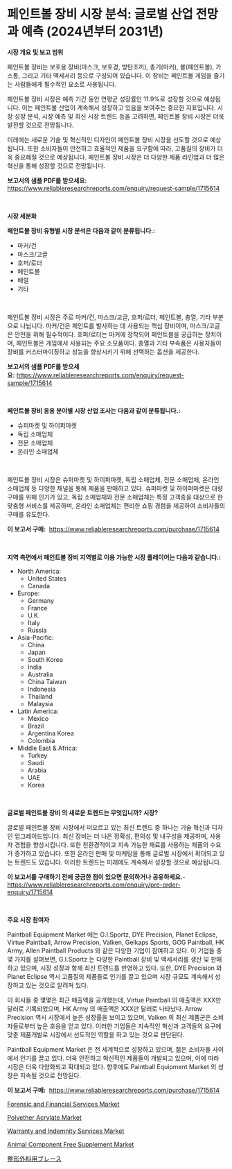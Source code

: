 <p><h1>페인트볼 장비 시장 분석: 글로벌 산업 전망과 예측 (2024년부터 2031년)</h1></p><p><strong>시장 개요 및 보고 범위</strong></p>
<p><p>페인트볼 장비는 보호용 장비(마스크, 보호경, 방탄조끼), 총기(마커), 볼(페인트볼), 가스통, 그리고 기타 액세서리 등으로 구성되어 있습니다. 이 장비는 페인트볼 게임을 즐기는 사람들에게 필수적인 요소로 사용됩니다.</p><p>페인트볼 장비 시장은 예측 기간 동안 연평균 성장률인 11.9%로 성장할 것으로 예상됩니다. 이는 페인트볼 산업이 계속해서 성장하고 있음을 보여주는 중요한 지표입니다. 시장 성장 분석, 시장 예측 및 최신 시장 트렌드 등을 고려하면, 페인트볼 장비 시장은 더욱 발전할 것으로 전망됩니다.</p><p>미래에는 새로운 기술 및 혁신적인 디자인이 페인트볼 장비 시장을 선도할 것으로 예상됩니다. 또한 소비자들이 안전하고 효율적인 제품을 요구함에 따라, 고품질의 장비가 더욱 중요해질 것으로 예상됩니다. 페인트볼 장비 시장은 더 다양한 제품 라인업과 더 많은 혁신을 통해 성장할 것으로 전망됩니다.</p></p>
<p><strong>보고서의 샘플 PDF를 받으세요:</strong> <a href="https://www.reliableresearchreports.com/enquiry/request-sample/1715614">https://www.reliableresearchreports.com/enquiry/request-sample/1715614</a></p>
<p>&nbsp;</p>
<p><strong>시장 세분화</strong></p>
<p><strong>페인트볼 장비 유형별 시장 분석은 다음과 같이 분류됩니다.:</strong></p>
<p><ul><li>마커/건</li><li>마스크/고글</li><li>호퍼/로더</li><li>페인트볼</li><li>배럴</li><li>기타</li></ul></p>
<p>&nbsp;</p>
<p><p>페인트볼 장비 시장은 주로 마커/건, 마스크/고글, 호퍼/로더, 페인트볼, 총열, 기타 부분 으로 나뉩니다. 마커/건은 페인트를 발사하는 데 사용되는 핵심 장비이며, 마스크/고글은 안전을 위해 필수적이다. 호퍼/로더는 마커에 장착되어 페인트볼을 공급하는 장치이며, 페인트볼은 게임에서 사용되는 주요 소모품이다. 총열과 기타 부속품은 사용자들이 장비를 커스터마이징하고 성능을 향상시키기 위해 선택하는 옵션을 제공한다.</p></p>
<p><strong>보고서의 샘플 PDF를 받으세요:</strong>&nbsp;<a href="https://www.reliableresearchreports.com/enquiry/request-sample/1715614">https://www.reliableresearchreports.com/enquiry/request-sample/1715614</a></p>
<p>&nbsp;</p>
<p><strong> 페인트볼 장비 응용 분야별 시장 산업 조사는 다음과 같이 분류됩니다.:</strong></p>
<p><ul><li>슈퍼마켓 및 하이퍼마켓</li><li>독립 소매업체</li><li>전문 소매업체</li><li>온라인 소매업체</li></ul></p>
<p>&nbsp;</p>
<p><p>페인트볼 장비 시장은 슈퍼마켓 및 하이퍼마켓, 독립 소매업체, 전문 소매업체, 온라인 소매업체 등 다양한 채널을 통해 제품을 판매하고 있다. 슈퍼마켓 및 하이퍼마켓은 대량 구매를 위해 인기가 있고, 독립 소매업체와 전문 소매업체는 특정 고객층을 대상으로 한 맞춤형 서비스를 제공하며, 온라인 소매업체는 편리한 쇼핑 경험을 제공하여 소비자들의 구매를 유도한다.</p></p>
<p><strong>이 보고서 구매:</strong>&nbsp; <a href="https://www.reliableresearchreports.com/purchase/1715614">https://www.reliableresearchreports.com/purchase/1715614</a></p>
<p>&nbsp;</p>
<p><strong>지역 측면에서 페인트볼 장비 지역별로 이용 가능한 시장 플레이어는 다음과 같습니다.:</strong></p>
<p><ul>
    <li>
        North America:
        <ul>
            <li>United States</li>
            <li>Canada</li>
        </ul>
    </li>
    <li>
        Europe:
        <ul>
            <li>Germany</li>
            <li>France</li>
            <li>U.K.</li>
            <li>Italy</li>
            <li>Russia</li>
        </ul>
    </li>
    <li>
        Asia-Pacific:
        <ul>
            <li>China</li>
            <li>Japan</li>
            <li>South Korea</li>
            <li>India</li>
            <li>Australia</li>
            <li>China Taiwan</li>
            <li>Indonesia</li>
            <li>Thailand</li>
            <li>Malaysia</li>
        </ul>
    </li>
    <li>
        Latin America:
        <ul>
            <li>Mexico</li>
            <li>Brazil</li>
            <li>Argentina Korea</li>
            <li>Colombia</li>
        </ul>
    </li>
    <li>
        Middle East & Africa:
        <ul>
            <li>Turkey</li>
            <li>Saudi</li>
            <li>Arabia</li>
            <li>UAE</li>
            <li>Korea</li>
        </ul>
    </li>
    </ul></p>
<p>&nbsp;</p>
<p><strong>글로벌 페인트볼 장비 의 새로운 트렌드는 무엇입니까? 시장?</strong></p>
<p><p>글로벌 페인트볼 장비 시장에서 떠오르고 있는 최신 트렌드 중 하나는 기술 혁신과 디자인 업그레이드입니다. 최신 장비는 더 나은 정확성, 편의성 및 내구성을 제공하며, 사용자 경험을 향상시킵니다. 또한 친환경적이고 지속 가능한 재료를 사용하는 제품의 수요가 증가하고 있습니다. 또한 온라인 판매 및 마케팅을 통해 글로벌 시장에서 확대되고 있는 트렌드도 있습니다. 이러한 트렌드는 미래에도 계속해서 성장할 것으로 예상됩니다.</p></p>
<p><strong>이 보고서를 구매하기 전에 궁금한 점이 있으면 문의하거나 공유하세요.</strong>- <a href="https://www.reliableresearchreports.com/enquiry/pre-order-enquiry/1715614">https://www.reliableresearchreports.com/enquiry/pre-order-enquiry/1715614</a></p>
<p>&nbsp;</p>
<p><strong>주요 시장 참여자</strong></p>
<p><p>Paintball Equipment Market 에는 G.I.Sportz, DYE Precision, Planet Eclipse, Virtue Paintball, Arrow Precision, Valken, Gelkaps Sports, GOG Paintball, HK Army, Allen Paintball Products 와 같은 다양한 기업이 참여하고 있다. 이 기업들 중 몇 가지를 살펴보면, G.I.Sportz 는 다양한 Paintball 장비 및 액세서리를 생산 및 판매하고 있으며, 시장 성장과 함께 최신 트렌드를 반영하고 있다. 또한, DYE Precision 와 Planet Eclipse 역시 고품질의 제품들로 인기를 끌고 있으며 시장 규모도 계속해서 성장하고 있는 것으로 알려져 있다.</p><p>이 회사들 중 몇몇은 최근 매출액을 공개했는데, Virtue Paintball 의 매출액은 XXX만 달러로 기록되었으며, HK Army 의 매출액은 XXX만 달러로 나타났다. Arrow Precision 역시 시장에서 높은 성장률을 보이고 있으며, Valken 의 최신 제품군은 소비자들로부터 높은 호응을 얻고 있다. 이러한 기업들은 지속적인 혁신과 고객들의 요구에 맞춘 제품개발로 시장에서 선도적인 역할을 하고 있는 것으로 판단된다.</p><p>Paintball Equipment Market 은 전 세계적으로 성장하고 있으며, 젊은 소비자들 사이에서 인기를 끌고 있다. 더욱 안전하고 혁신적인 제품들이 개발되고 있으며, 이에 따라 시장은 더욱 다양화되고 확대되고 있다. 향후에도 Paintball Equipment Market 의 성장은 지속될 것으로 전망된다.</p></p>
<p><strong>이 보고서 구매:</strong>&nbsp;&nbsp;<a href="https://www.reliableresearchreports.com/purchase/1715614">https://www.reliableresearchreports.com/purchase/1715614</a></p>
<p><p><a href="https://issuu.com/reportprime-2/docs/forensic-and-financial-services-market-size-2030.p">Forensic and Financial Services Market</a></p><p><a href="https://github.com/mabutironaldo/Market-Research-Report-List-3/blob/main/polyether-acrylate-market.md">Polyether Acrylate Market</a></p><p><a href="https://issuu.com/reportprime-2/docs/warranty-and-indemnity-services-market-size-2030.p">Warranty and Indemnity Services Market</a></p><p><a href="https://woozy-pyroraptor-a1f.notion.site/Animal-Component-Free-Supplement-Market-Research-Report-Provides-thorough-Industry-Overview-which-o-d8ae677ee1e7428a854561ab7cdce440">Animal Component Free Supplement Market</a></p><p><a href="https://github.com/ihabdkwlxs948/Market-Research-Report-List-1/blob/main/1769335191757.md">整形外科用ブレース</a></p></p>
